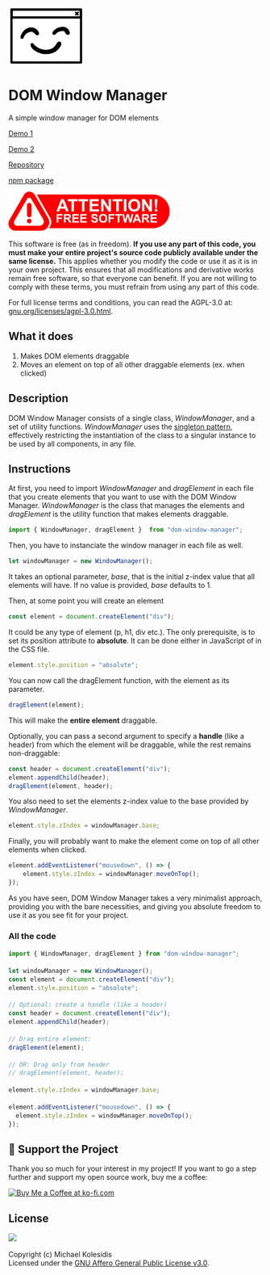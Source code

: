 ![DOM Window Manager logo](./dwm-logo.png)

# DOM Window Manager

A simple window manager for DOM elements

[Demo 1](https://dom-window-manager.vercel.app/)

[Demo 2](https://collection-of-div-surrogates.vercel.app/)

[Repository](https://github.com/michaelkolesidis/dom-window-manager)

[npm package](https://www.npmjs.com/package/dom-window-manager)

![Attention! Free Software](./attention-free-software.png)

This software is free (as in freedom). **If you use any part of this code, you must make your entire project's source code publicly available under the same license.** This applies whether you modify the code or use it as it is in your own project. This ensures that all modifications and derivative works remain free software, so that everyone can benefit. If you are not willing to comply with these terms, you must refrain from using any part of this code.

For full license terms and conditions, you can read the AGPL-3.0 at: [gnu.org/licenses/agpl-3.0.html](https://www.gnu.org/licenses/agpl-3.0.html).

## What it does

1. Makes DOM elements draggable
2. Moves an element on top of all other draggable elements (ex. when clicked)

## Description

DOM Window Manager consists of a single class, _WindowManager_, and a set of utility functions. _WindowManager_ uses the [singleton pattern](https://en.wikipedia.org/wiki/Singleton_pattern), effectively restricting the instantiation of the class to a singular instance to be used by all components, in any file.

## Instructions

At first, you need to import _WindowManager_ and _dragElement_ in each file that you create elements that you want to use with the DOM Window Manager. _WindowManager_ is the class that manages the elements and _dragElement_ is the utility function that makes elements draggable.

```typescript
import { WindowManager, dragElement }  from "dom-window-manager";
```

Then, you have to instanciate the window manager in each file as well.

```typescript
let windowManager = new WindowManager();
```

It takes an optional parameter, _base_, that is the initial z-index value that all elements will have. If no value is provided, _base_ defaults to 1.

Then, at some point you will create an element

```typescript
const element = document.createElement("div");
```

It could be any type of element (p, h1, div etc.). The only prerequisite, is to set its position attribute to **absolute**. It can be done either in JavaScript of in the CSS file.

```typescript
element.style.position = "absolute";
```

You can now call the dragElement function, with the element as its parameter.

```typescript
dragElement(element);
```

This will make the **entire element** draggable.

Optionally, you can pass a second argument to specify a **handle** (like a header) from which the element will be draggable, while the rest remains non-draggable:

```typescript
const header = document.createElement("div");
element.appendChild(header);
dragElement(element, header);
```

You also need to set the elements z-index value to the base provided by _WindowManager_.

```typescript
element.style.zIndex = windowManager.base;
```

Finally, you will probably want to make the element come on top of all other elements when clicked.

```typescript
element.addEventListener("mousedown", () => {
    element.style.zIndex = windowManager.moveOnTop();
});
```

As you have seen, DOM Window Manager takes a very minimalist approach, providing you with the bare necessities, and giving you absolute freedom to use it as you see fit for your project.

### All the code

```typescript
import { WindowManager, dragElement } from "dom-window-manager";

let windowManager = new WindowManager();
const element = document.createElement("div");
element.style.position = "absolute";

// Optional: create a handle (like a header)
const header = document.createElement("div");
element.appendChild(header);

// Drag entire element:
dragElement(element);

// OR: Drag only from header
// dragElement(element, header);

element.style.zIndex = windowManager.base;

element.addEventListener("mousedown", () => {
  element.style.zIndex = windowManager.moveOnTop();
});


```

## 💖 Support the Project

Thank you so much for your interest in my project! If you want to go a step further and support my open source work, buy me a coffee:

<a href='https://ko-fi.com/michaelkolesidis' target='_blank'><img src='https://cdn.ko-fi.com/cdn/kofi1.png' height="40px" alt='Buy Me a Coffee at ko-fi.com' /></a>

## License

<a href="https://www.gnu.org/licenses/agpl-3.0.html"><img src="https://upload.wikimedia.org/wikipedia/commons/0/06/AGPLv3_Logo.svg" height="100px" /></a>

Copyright (c) Michael Kolesidis  
Licensed under the [GNU Affero General Public License v3.0](https://www.gnu.org/licenses/agpl-3.0.html).
